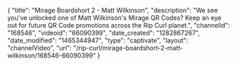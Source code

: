 {
    "title": "Mirage Boardshort 2 - Matt Wilkinson",
    "description": "We see you've unlocked one of Matt Wilkinson's Mirage QR Codes? Keep an eye out for future QR Code promotions across the Rip Curl planet.",
    "channelid": "168546",
    "videoid": "66090399",
    "date_created": "1282867267",
    "date_modified": "1465344947",
    "type": "captivate",
    "layout": "channelVideo",
    "url": "\/rip-curl\/mirage-boardshort-2-matt-wilkinson\/168546-66090399"
}